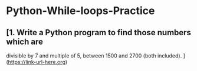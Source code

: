# Python-While-loops-Practice

## [1. Write a Python program to find those numbers which are
divisible by 7 and multiple of 5, between 1500 and 2700 (both
included).
](https://link-url-here.org)
